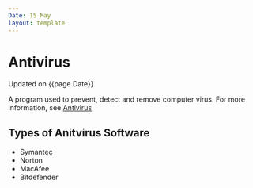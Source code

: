 ```yaml
---
Date: 15 May
layout: template
---
```



# Antivirus
Updated on {{page.Date}}

A program used to prevent, detect and remove computer virus. For more information, see [Antivirus](https://en.wikipedia.org/wiki/Antivirus_software)
## Types of Anitvirus Software
- Symantec
- Norton
- MacAfee
- Bitdefender